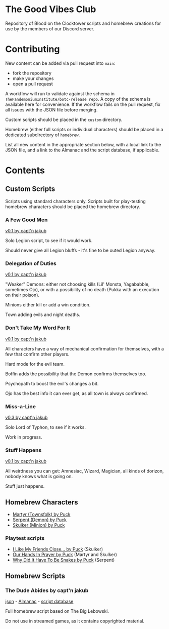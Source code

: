# The Good Vibes Club

Repository of Blood on the Clocktower scripts and homebrew creations for use by the members of our Discord server.

# Contributing

New content can be added via pull request into `main`:
* fork the repository
* make your changes
* open a pull request

A workflow will run to validate against the schema in `ThePandemoniumInstitute/botc-release repo`. A copy of the schema is available here for convenience. If the workflow fails on the pull request, fix all issues with the JSON file before merging.

Custom scripts should be placed in the `custom` directory. 

Homebrew (either full scripts or individual characters) should be placed in a dedicated subdirectory of `homebrew`.

List all new content in the appropriate section below, with a local link to the JSON file, and a link to the Almanac and the script database, if applicable.

# Contents

## Custom Scripts

Scripts using standard characters only. Scripts built for play-testing homebrew characters should be placed the homebrew directory.

### A Few Good Men

[v0.1 by capt'n jakub](custom/A_Few_Good_Men.json)

Solo Legion script, to see if it would work.

Should never give all Legion bluffs - it's fine to be outed Legion anyway.

### Delegation of Duties

[v0.1 by capt'n jakub](custom/Delegation_of_Duties.json)

"Weaker" Demons: either not choosing kills (Lil' Monsta, Yagababble, sometimes Ojo), or with a possibility of no death (Pukka with an execution on their poison).

Minions either kill or add a win condition.

Town adding evils and night deaths.

### Don't Take My Word For It

[v0.1 by capt'n jakub](custom/Dont_Take_My_Word_For_It.json)

All characters have a way of mechanical confirmation for themselves, with a few that confirm other players.

Hard mode for the evil team.

Boffin adds the possibility that the Demon confirms themselves too.

Psychopath to boost the evil's changes a bit.

Ojo has the best info it can ever get, as all town is always confirmed.

### Miss-a-Line

[v0.3 by capt'n jakub](custom/Miss-a-Line.json)

Solo Lord of Typhon, to see if it works.

Work in progress.

### Stuff Happens

[v0.1 by capt'n jakub](custom/Stuff_Happens.json)

All weirdness you can get: Amnesiac, Wizard, Magician, all kinds of dorizon, nobody knows what is going on.

Stuff just happens.

## Homebrew Characters

* [Martyr (Townsfolk) by Puck](homebrew/characters/martyr.json)
* [Serpent (Demon) by Puck](homebrew/characters/serpent.json)
* [Skulker (Minion) by Puck](homebrew/characters/skulker.json)

### Playtest scripts

* [I Like My Friends Close... by Puck](homebrew/I_Like_My_Friends_Close.json) (Skulker)
* [Our Hands In Prayer by Puck](homebrew/Our_Hands_In_Prayer.json) (Martyr and Skulker)
* [Why Did It Have To Be Snakes by Puck](homebrew/Why_Did_It_Have_To_Be_Snakes.json) (Serpent)

## Homebrew Scripts

### The Dude Abides by capt'n jakub

[json](homebrew/the_dude_abides/the_dude_abides.json) - 
[Almanac](https://www.bloodstar.xyz/p/captn_jakub/thedudeabides/almanac.html) - 
[script database](https://botc-scripts.azurewebsites.net/script/6594)

Full homebrew script based on The Big Lebowski.

Do not use in streamed games, as it contains copyrighted material.